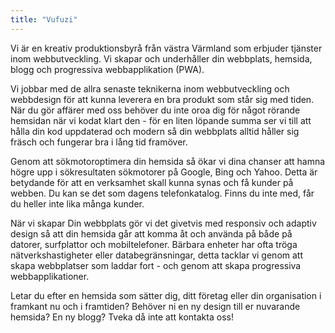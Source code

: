 ```yaml
---
title: "Vufuzi"
---
```


Vi är en kreativ produktionsbyrå från västra Värmland som erbjuder tjänster inom webbutveckling. Vi skapar och underhåller din webbplats, hemsida, blogg och progressiva webbapplikation (PWA).

Vi jobbar med de allra senaste teknikerna inom webbutveckling och webbdesign för att kunna leverera en bra produkt som står sig med tiden. När du gör affärer med oss behöver du inte oroa dig för något rörande hemsidan när vi kodat klart den - för en liten löpande summa ser vi till att hålla din kod uppdaterad och modern så din webbplats alltid håller sig fräsch och fungerar bra i lång tid framöver.

Genom att sökmotoroptimera din hemsida så ökar vi dina chanser att hamna högre upp i sökresultaten sökmotorer på Google, Bing och Yahoo. Detta är betydande för att en verksamhet skall kunna synas och få kunder på webben. Du kan se det som dagens telefonkatalog. Finns du inte med, får du heller inte lika många kunder.

När vi skapar Din webbplats gör vi det givetvis med responsiv och adaptiv design så att din hemsida går att komma åt och använda på både på datorer, surfplattor och mobiltelefoner. Bärbara enheter har ofta tröga nätverkshastigheter eller databegränsningar, detta tacklar vi genom att skapa webbplatser som laddar fort - och genom att skapa progressiva webbapplikationer.

Letar du efter en hemsida som sätter dig, ditt företag eller din organisation i framkant nu och i framtiden? Behöver ni en ny design till er nuvarande hemsida? En ny blogg? Tveka då inte att kontakta oss!
